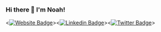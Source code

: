 ### Hi there 👋 I'm Noah!


<[![Website Badge](https://img.shields.io/badge/-Website-important?style=flat-square&link=https://www.noah-silver.com)](https://www.noah-silver.com)><[![Linkedin Badge](https://img.shields.io/badge/-LinkedIn-blue?style=flat-square&logo=Linkedin&logoColor=white&link=https://www.linkedin.com/in/noah-silver/)](https://www.linkedin.com/in/noah-silver/)><[![Twitter Badge](https://img.shields.io/badge/-Twitter-blue?style=flat-square&logo=Twitter&logoColor=white&link=https://www.twitter.com/noahsilver12/)](https://www.twitter.com/noahsilver12/)>
